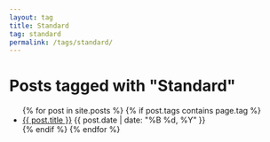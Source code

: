 ```yaml
---
layout: tag
title: Standard
tag: standard
permalink: /tags/standard/
---
```

<h1>Posts tagged with "Standard"</h1>
<ul>
  {% for post in site.posts %}
    {% if post.tags contains page.tag %}
      <li>
        <a href="{{ post.url | relative_url }}">{{ post.title }}</a>
        <span>{{ post.date | date: "%B %d, %Y" }}</span>
      </li>
    {% endif %}
  {% endfor %}
</ul>

